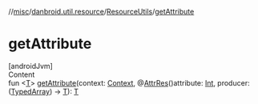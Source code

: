 //[misc](../../../index.md)/[danbroid.util.resource](../index.md)/[ResourceUtils](index.md)/[getAttribute](get-attribute.md)



# getAttribute  
[androidJvm]  
Content  
fun <[T](get-attribute.md)> [getAttribute](get-attribute.md)(context: [Context](https://developer.android.com/reference/kotlin/android/content/Context.html), @[AttrRes](https://developer.android.com/reference/kotlin/androidx/annotation/AttrRes.html)()attribute: [Int](https://kotlinlang.org/api/latest/jvm/stdlib/kotlin/-int/index.html), producer: ([TypedArray](https://developer.android.com/reference/kotlin/android/content/res/TypedArray.html)) -> [T](get-attribute.md)): [T](get-attribute.md)  



